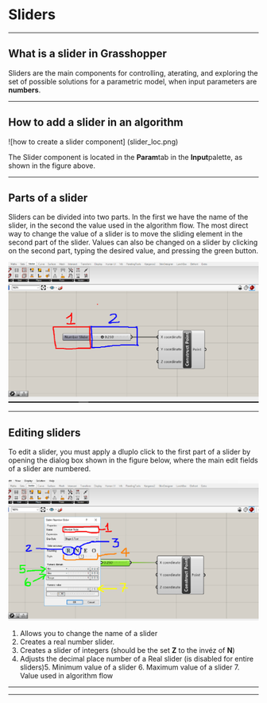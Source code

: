 # Sliders

__________


## What is a slider in Grasshopper 

Sliders are the main components for controlling, aterating, and exploring the set of possible solutions for a parametric model, when input parameters are **numbers**.

 __________ 
 
 ## How to add a slider in an algorithm
 
 ![how to create a slider component] (slider_loc.png)
 
 The Slider component is located in the **Param**tab in the **Input**palette, as shown in the figure above.
 
  __________ 
  
  ## Parts of a slider
  
  Sliders can be divided into two parts. In the first we have the name of the slider, in the second the value used in the algorithm flow. The most direct way to change the value of a slider is to move the sliding element in the second part of the slider. Values can also be changed on a slider by clicking on the second part, typing the desired value, and pressing the green button. 
  
  ![parts of a slider](partes_do_slider.png)

__________

## Editing  sliders

To edit a slider, you must apply a dluplo click to the first part of a slider by opening the dialog box shown in the figure below, where the main edit fields of a slider are numbered. 

![Editing a Slider](slider_edit.png) 

1. Allows you to change the name of a slider
1. Creates a real number slider.
1. Creates a slider of integers (should be the set **Z** to the invéz of **N**)
1. Adjusts the decimal place number of a Real slider (is disabled for entire sliders)5. Minimum value of a slider 6. Maximum value of a slider 7. Value used in algorithm flow


__________
__________
